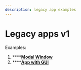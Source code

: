 ```yaml
---
description: legacy app examples
---
```


# Legacy apps v1

Examples:

1. ****[**Modal Window**](../example-3.-modal-window-app-v1.md)
2. ****[**App with GUI**](../example-4.-gui-app-v1.md)
